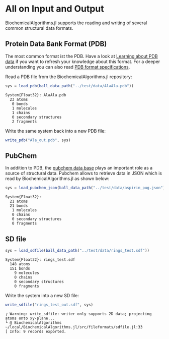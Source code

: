 # All on Input and Output


BiochemicalAlgorithms.jl supports the reading and writing of several common structural data formats.

## Protein Data Bank Format (PDB)

The most common format ist the PDB. Have a look at [Learning about PDB data](https://pdb101.rcsb.org/learn/guide-to-understanding-pdb-data/introduction) if you want to refresh your knowledge about this format. For a deeper understanding you can also read [PDB format specifications](https://mmcif.wwpdb.org/pdbx-mmcif-home-page.html).

Read a PDB file from the BiochemicalAlgorithms.jl repository:

``` julia
sys = load_pdb(ball_data_path("../test/data/AlaAla.pdb"))
```

    System{Float32}: AlaAla.pdb
      23 atoms
       0 bonds
       1 molecules
       1 chains
       0 secondary structures
       2 fragments

Write the same system back into a new PDB file:

``` julia
write_pdb("Ala_out.pdb", sys)
```

## PubChem

In addition to PDB, the [pubchem data base](https://pubchem.ncbi.nlm.nih.gov/) plays an important role as a source of structural data. Pubchem allows to retrieve data in JSON which is read by BiochemicalAlgorithms.jl as shown below:

``` julia
sys = load_pubchem_json(ball_data_path("../test/data/aspirin_pug.json"))
```

    System{Float32}:
      21 atoms
      21 bonds
       1 molecules
       0 chains
       0 secondary structures
       0 fragments

## SD file

``` julia
sys = load_sdfile(ball_data_path("../test/data/rings_test.sdf"))
```

    System{Float32}: rings_test.sdf
      148 atoms
      151 bonds
        9 molecules
        0 chains
        0 secondary structures
        0 fragments

Write the system into a new SD file:

``` julia
write_sdfile("rings_test_out.sdf", sys)
```

    ┌ Warning: write_sdfile: writer only supports 2D data; projecting atoms onto xy-plane...
    └ @ BiochemicalAlgorithms ~/local/BiochemicalAlgorithms.jl/src/fileformats/sdfile.jl:33
    [ Info: 9 records exported.

